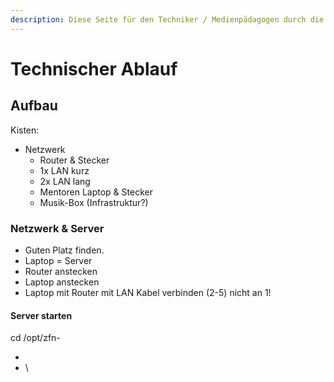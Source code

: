 ```yaml
---
description: Diese Seite für den Techniker / Medienpädagogen durch die Nacht.
---
```


# Technischer Ablauf

## Aufbau

Kisten:

* Netzwerk
  * Router & Stecker
  * 1x LAN kurz
  * 2x LAN lang
  * Mentoren Laptop & Stecker
  * Musik-Box (Infrastruktur?)

### Netzwerk & Server

* Guten Platz finden.
* Laptop = Server
* Router anstecken
* Laptop anstecken
* Laptop mit Router mit LAN Kabel verbinden (2-5) nicht an 1!

#### Server starten

cd /opt/zfn-

*
* \
